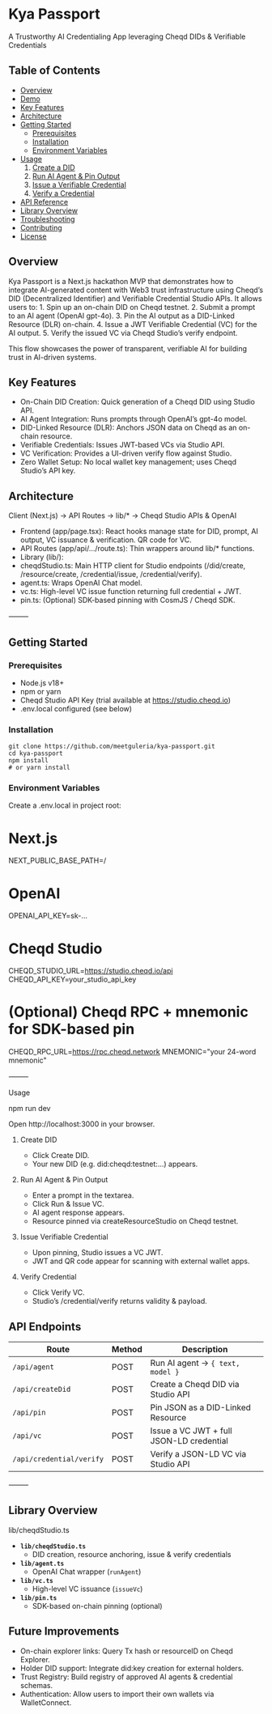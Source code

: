 # Kya Passport

A Trustworthy AI Credentialing App leveraging Cheqd DIDs & Verifiable Credentials

## Table of Contents
- [Overview](#overview)
- [Demo](#demo)
- [Key Features](#key-features)
- [Architecture](#architecture)
- [Getting Started](#getting-started)  
  - [Prerequisites](#prerequisites)  
  - [Installation](#installation)  
  - [Environment Variables](#environment-variables)  
- [Usage](#usage)  
  1. [Create a DID](#create-a-did)  
  2. [Run AI Agent & Pin Output](#run-ai-agent--pin-output)  
  3. [Issue a Verifiable Credential](#issue-a-verifiable-credential)  
  4. [Verify a Credential](#verify-a-credential)  
- [API Reference](#api-reference)
- [Library Overview](#library-overview)
- [Troubleshooting](#troubleshooting)
- [Contributing](#contributing)
- [License](#license)

## Overview

Kya Passport is a Next.js hackathon MVP that demonstrates how to integrate AI-generated content with Web3 trust infrastructure using Cheqd’s DID (Decentralized Identifier) and Verifiable Credential Studio APIs. It allows users to:
	1.	Spin up an on-chain DID on Cheqd testnet.
	2.	Submit a prompt to an AI agent (OpenAI gpt-4o).
	3.	Pin the AI output as a DID-Linked Resource (DLR) on-chain.
	4.	Issue a JWT Verifiable Credential (VC) for the AI output.
	5.	Verify the issued VC via Cheqd Studio’s verify endpoint.

This flow showcases the power of transparent, verifiable AI for building trust in AI-driven systems.

## Key Features
- On-Chain DID Creation: Quick generation of a Cheqd DID using Studio API.
- AI Agent Integration: Runs prompts through OpenAI’s gpt-4o model.
- DID-Linked Resource (DLR): Anchors JSON data on Cheqd as an on-chain resource.
- Verifiable Credentials: Issues JWT-based VCs via Studio API.
- VC Verification: Provides a UI-driven verify flow against Studio.
- Zero Wallet Setup: No local wallet key management; uses Cheqd Studio’s API key.

## Architecture

Client (Next.js)  →  API Routes  →  lib/*  →  Cheqd Studio APIs & OpenAI

- Frontend (app/page.tsx): React hooks manage state for DID, prompt, AI output, VC issuance & verification. QR code for VC.
- API Routes (app/api/…/route.ts): Thin wrappers around lib/* functions.
- Library (lib/):
- cheqdStudio.ts: Main HTTP client for Studio endpoints (/did/create, /resource/create, /credential/issue, /credential/verify).
- agent.ts: Wraps OpenAI Chat model.
- vc.ts: High-level VC issue function returning full credential + JWT.
- pin.ts: (Optional) SDK-based pinning with CosmJS / Cheqd SDK.

⸻

## Getting Started

### Prerequisites
- Node.js v18+
- npm or yarn
- Cheqd Studio API Key (trial available at https://studio.cheqd.io)
- .env.local configured (see below)

### Installation

```
git clone https://github.com/meetguleria/kya-passport.git
cd kya-passport
npm install
# or yarn install
```

### Environment Variables

Create a .env.local in project root:

# Next.js
NEXT_PUBLIC_BASE_PATH=/

# OpenAI
OPENAI_API_KEY=sk-...

# Cheqd Studio
CHEQD_STUDIO_URL=https://studio.cheqd.io/api
CHEQD_API_KEY=your_studio_api_key

# (Optional) Cheqd RPC + mnemonic for SDK-based pin
CHEQD_RPC_URL=https://rpc.cheqd.network
MNEMONIC="your 24-word mnemonic"


⸻

Usage

npm run dev

Open http://localhost:3000 in your browser.

1. Create DID
	- Click Create DID.
	- Your new DID (e.g. did:cheqd:testnet:...) appears.

2. Run AI Agent & Pin Output
	- Enter a prompt in the textarea.
	- Click Run & Issue VC.
	- AI agent response appears.
	- Resource pinned via createResourceStudio on Cheqd testnet.

3. Issue Verifiable Credential
	- Upon pinning, Studio issues a VC JWT.
	- JWT and QR code appear for scanning with external wallet apps.

4. Verify Credential
	- Click Verify VC.
	- Studio’s /credential/verify returns validity & payload.

## API Endpoints

| Route                          | Method | Description                                   |
|--------------------------------|--------|-----------------------------------------------|
| `/api/agent`                   | POST   | Run AI agent → `{ text, model }`              |
| `/api/createDid`               | POST   | Create a Cheqd DID via Studio API             |
| `/api/pin`                     | POST   | Pin JSON as a DID-Linked Resource             |
| `/api/vc`                      | POST   | Issue a VC JWT + full JSON-LD credential      |
| `/api/credential/verify`       | POST   | Verify a JSON-LD VC via Studio API            |

⸻

## Library Overview

lib/cheqdStudio.ts

- **`lib/cheqdStudio.ts`**  
  - DID creation, resource anchoring, issue & verify credentials  
- **`lib/agent.ts`**  
  - OpenAI Chat wrapper (`runAgent`)  
- **`lib/vc.ts`**  
  - High-level VC issuance (`issueVc`)  
- **`lib/pin.ts`**  
  - SDK-based on-chain pinning (optional)

## Future Improvements
- On-chain explorer links:  Query Tx hash or resourceID on Cheqd Explorer.
- Holder DID support:  Integrate did:key creation for external holders.
- Trust Registry:  Build registry of approved AI agents & credential schemas.
- Authentication:  Allow users to import their own wallets via WalletConnect.